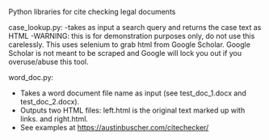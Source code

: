 
Python libraries for cite checking legal documents

case_lookup.py:
-takes as input a search query and returns the case text as HTML
-WARNING: this is for demonstration purposes only, do not use this carelessly. This uses selenium to grab html from Google Scholar. Google Scholar is not meant to be scraped and Google will lock you out if you overuse/abuse this tool.

word_doc.py:
- Takes a word document file name as input (see test_doc_1.docx and test_doc_2.docx).
- Outputs two HTML files: left.html is the original text marked up with links. and right.html.
- See examples at https://austinbuscher.com/citechecker/

